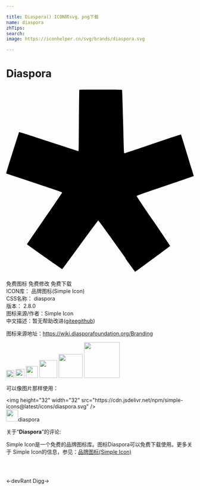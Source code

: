 ```yaml
---

title: Diaspora() ICON转svg、png下载
name: diaspora
zhTips: 
search: 
image: https://iconhelper.cn/svg/brands/diaspora.svg

---
```


# Diaspora  <small style="font-size: 60%;font-weight: 100"></small>

<div id="svg" class="svg-wrap">
<svg role="img" viewBox="0 0 24 24" xmlns="http://www.w3.org/2000/svg"><title>Diaspora icon</title><path d="M15.26 21.896l-2.332-3.256c-.622-.87-1.127-1.547-1.154-1.547s-1.006 1.314-2.316 3.113C8.21 21.92 7.178 23.32 7.163 23.32c-.033 0-4.498-3.144-4.51-3.177-.006-.016 1.005-1.498 2.242-3.293 1.24-1.795 2.254-3.29 2.254-3.326 0-.055-.408-.193-3.557-1.245L0 11.08c-.03-.018.156-.64.793-2.65.46-1.446.844-2.64.855-2.655.014-.016 1.71.524 3.772 1.205 2.063.68 3.765 1.234 3.788 1.234.022 0 .046-.03.053-.07.01-.03.03-1.786.04-3.9.02-2.1.04-3.84.05-3.87.02-.03.6-.03 2.73-.03 1.484 0 2.713.015 2.733.03.025.016.065 1.186.136 3.78.11 4.275.11 4.335.18 4.335.025 0 1.66-.54 3.63-1.22 1.973-.66 3.592-1.2 3.605-1.186.03.044 1.65 5.31 1.635 5.325-.017.016-1.667.585-3.66 1.26-2.76.93-3.647 1.245-3.647 1.29-.014.03.93 1.455 2.146 3.21 1.184 1.74 2.143 3.165 2.143 3.18-.015.046-4.44 3.302-4.483 3.302-.015 0-.585-.766-1.245-1.695l.005-.067z"/></svg>
</div>
<detail full-name='diaspora'></detail>

<div class="detail-page">
<p>
<span><span class="badge-success badge">免费图标</span> <span class="badge-success badge">免费修改</span>  <span class="badge-success badge">免费下载</span> </span>
<br/>
<span>
ICON库：
<span class="badge-secondary badge">品牌图标(Simple Icon)</span> 
</span>
<br/>
<span>
CSS名称：
<span class="badge-secondary badge">diaspora</span> 
</span>

<br/>
<span>
版本：
<span class="badge-secondary badge">2.8.0</span> 
</span>
<br/>
<span>图标来源/作者：<span class="badge-light badge">Simple Icon</span></span> 
<br/>
<span class="zh-detail">中文描述：暂无<span class="help-link"><span>帮助改进</span>(<a href="https://gitee.com/liuwave/icon-helper/edit/master/json/brands/diaspora.json" target="_blank" rel="noopener noreferrer">gitee</a><a href="https://github.com/liuwave/icon-helper/edit/master/json/brands/diaspora.json" target="_blank" rel="noopener noreferrer">github</a></span>)</span><br/>
</p>
</div><div class="description description alert alert-light"><p>图标来源地址：<a href="https://wiki.diasporafoundation.org/Branding" target="_blank" rel="noopener noreferrer">https://wiki.diasporafoundation.org/Branding</a></p></div>
<div class="alert alert-dark">
<img height="21" width="21" src="https://cdn.jsdelivr.net/npm/simple-icons@latest/icons/diaspora.svg" />
<img height="24" width="24" src="https://cdn.jsdelivr.net/npm/simple-icons@latest/icons/diaspora.svg" />
<img height="32" width="32" src="https://cdn.jsdelivr.net/npm/simple-icons@latest/icons/diaspora.svg" />
<img height="48" width="48" src="https://cdn.jsdelivr.net/npm/simple-icons@latest/icons/diaspora.svg" />
<img height="64" width="64" src="https://cdn.jsdelivr.net/npm/simple-icons@latest/icons/diaspora.svg" />
<img height="96" width="96" src="https://cdn.jsdelivr.net/npm/simple-icons@latest/icons/diaspora.svg" />

</div>
<div>
  <p>可以像图片那样使用：    
  </p>
  <div class="alert alert-primary" style="font-size: 14px">
    &lt;img height="32" width="32" src="https://cdn.jsdelivr.net/npm/simple-icons@latest/icons/diaspora.svg" /&gt;
    <copy-btn content='<img height="32" width="32" src="https://cdn.jsdelivr.net/npm/simple-icons@latest/icons/diaspora.svg" />'></copy-btn>
  </div>
  <div class="alert alert-secondary">
    <img height="32" width="32" src="https://cdn.jsdelivr.net/npm/simple-icons@latest/icons/diaspora.svg" />diaspora
    <copy-btn content="diaspora" btn-title="复制图标名称"></copy-btn>
  </div>
</div>
<div class="icon-detail__container">
<p>关于“<b>Diaspora</b>”的评论:</p>
</div>
<Vssue title="关于“Diaspora”的评论" />
<div><p>Simple Icon是一个免费的品牌图标库。图标Diaspora可以免费下载使用。更多关于  Simple Icon的信息，参见：<a target="_blank" href="https://iconhelper.cn/brands.html">品牌图标(Simple Icon)</a>
</p></div>


<div style="padding:2rem 0 " class="page-nav"><p class="inner"><span class="prev">←<router-link to="/icon/devrant.html">devRant</router-link></span> <span class="next"><router-link to="/icon/digg.html">Digg</router-link>→</span></p></div>
